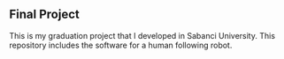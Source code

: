## Final Project
This is my graduation project that I developed in Sabanci University. This repository includes the software for a human following robot.
